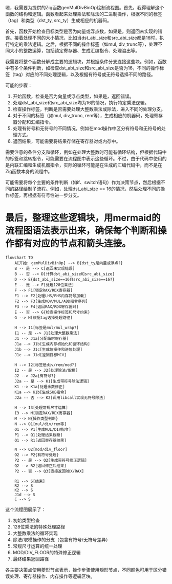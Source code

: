 嗯，我需要为提供的Zig函数genMulDivBinOp绘制流程图。首先，我得理解这个函数的结构和逻辑。函数看起来处理乘法和除法的二进制操作，根据不同的标签（tag）和类型（dst_ty, src_ty）生成相应的机器码。

首先，函数开始检查目标类型是否为向量或浮点数，如果是，则返回未实现的错误。接着处理不同的大小情况，比如当dst_abi_size和src_abi_size都是16时，执行特定的乘法逻辑。之后，根据不同的操作标签（如mul, div_trunc等），处理不同大小的整数运算，包括锁定寄存器、生成汇编指令、处理溢出等。

我需要将整个函数分解成主要的逻辑块，并根据条件分支连接这些块。例如，函数中有多个条件判断，如检查dst_abi_size和src_abi_size是否为16，不同的操作标签（tag）对应的不同处理逻辑，以及根据有符号或无符号选择不同的路径。

可能的步骤：
1. 开始函数，检查是否为向量或浮点类型，如果是，返回错误。
2. 处理dst_abi_size和src_abi_size均为16的情况，执行特定乘法逻辑。
3. 检查操作标签，判断是否需要处理大整数乘法或除法，进入不同的处理分支。
4. 对于不同的标签（如mul, div_trunc, rem等），生成相应的机器码，处理寄存器分配和汇编指令。
5. 处理有符号和无符号的不同情况，例如在mod操作中区分有符号和无符号的处理方式。
6. 返回结果，可能需要将结果存储在寄存器对或内存中。

需要注意的条件分支和循环，例如在处理大整数时可能有循环结构，但根据代码中的标签和跳转指令，可能需要在流程图中表示这些循环。不过，由于代码中使用的是内联汇编和生成机器指令，实际的循环可能是在生成的汇编代码中，而不是在Zig函数本身的流程中。

可能需要将每个主要的条件判断（如if、switch语句）作为决策节点，然后根据不同的路径绘制子流程。例如，处理dst_abi_size == 16的情况，然后处理不同的操作标签，再根据有符号性进一步分支。

最后，整理这些逻辑块，用mermaid的流程图语法表示出来，确保每个判断和操作都有对应的节点和箭头连接。
================================================
```mermaid
flowchart TD
    A[开始: genMulDivBinOp] --> B{dst_ty是向量或浮点?}
    B -- 是 --> C[返回未实现错误]
    B -- 否 --> D[计算dst_abi_size和src_abi_size]
    D --> E{dst_abi_size==16且src_abi_size==16?}
    E -- 是 --> F[处理128位乘法]
    F --> F1[锁定RAX/RDX寄存器]
    F1 --> F2[处理LHS/RHS内存符号加载]
    F2 --> F3[生成MOV/MUL/ADD指令序列]
    F3 --> F4[返回RAX/RDX寄存器对]
    E -- 否 --> G{检查操作标签和尺寸约束}
    G --> H[根据tag选择处理路径]
    
    H --> I1[标签是mul/mul_wrap?]
    I1 -- 是 --> J1[处理大整数乘法]
    J1 --> J1a[分配临时寄存器]
    J1a --> J1b[生成内存初始化和循环结构]
    J1b --> J1c[生成位操作和进位处理]
    J1c --> J1d[返回目标MCV]
    
    H --> I2[标签是div/rem/mod?]
    I2 -- 是 --> J2[处理除法/取模]
    J2 --> J2a{有符号?}
    J2a -- 是 --> K1[生成带符号除法逻辑]
    K1 --> K1a[处理余数修正]
    K1a --> K1b[生成SUB指令]
    J2a -- 否 --> K2[调用libcall实现无符号除法]
    
    H --> I3[处理常规尺寸运算]
    I3 --> M[锁定RAX/RDX寄存器]
    M --> N{操作类型判断}
    N --> O1[mul/div/rem等]
    O1 --> P1[生成MUL/DIV指令]
    P1 --> Q1[处理结果截断]
    Q1 --> R1[返回寄存器结果]
    
    N --> O2[mod/div_floor]
    O2 --> P2{有符号处理}
    P2 -- 是 --> Q2[生成带符号修正逻辑]
    Q2 --> R2[返回修正后结果]
    P2 -- 否 --> Q3[直接返回RDX/RAX]
    
    R1 --> S[结束]
    R2 --> S
    K2 --> S
    J1d --> S
    C --> S
``` 

这个流程图展示了：
1. 初始类型检查
2. 128位乘法的特殊处理路径
3. 大整数乘法的循环实现
4. 除法/取模操作的分支（包含有符号/无符号差异）
5. 常规尺寸运算的统一处理
6. MOD/DIV_FLOOR的特殊修正逻辑
7. 最终结果返回路径

各主要决策点使用菱形节点表示，操作步骤使用矩形节点，不同颜色可用于区分错误处理、寄存器操作、内存操作等逻辑区块。